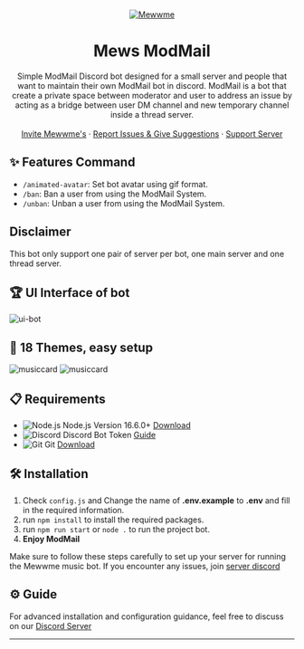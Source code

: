 <br />
<p align="center">
  <a href="https://discord.gg/6EXgrmtkPX">
    <img src="https://cdn.is-a.fun/bot/mewwme/mewgithub.png" alt="Mewwme" >
  </a>

  <h1 align="center">Mews ModMail</h1>

  <p align="center">Simple ModMail Discord bot designed for a small server and people that want to maintain their own ModMail bot in discord. ModMail is a bot that create a private space between moderator and user to address an issue by acting as a bridge between user DM channel and new temporary channel inside a thread server.
    <br />
    <br />
    <a href="https://discord.com/api/oauth2/authorize?client_id=928711702596423740&permissions=551940385840&response_type=code&redirect_uri=https%3A%2F%2Fdiscord.gg%2F6EXgrmtkPX&scope=guilds.join+bot+applications.commands">Invite Mewwme's</a>
    ·
    <a href="https://discord.gg/6EXgrmtkPX">Report Issues & Give Suggestions</a>
    ·
    <a href="https://discord.gg/mewwme">Support Server</a>
  </p>
</p>

## ✨ Features Command
- `/animated-avatar`: Set bot avatar using gif format.
- `/ban`: Ban a user from using the ModMail System.
- `/unban`: Unban a user from using the ModMail System.

## Disclaimer
This bot only support one pair of server per bot, one main server and one thread server.

## 🏆 UI Interface of bot
![ui-bot](https://cdn.is-a.fun/bot/archive/ui.png)

## 🔮 18 Themes, easy setup
![musiccard](https://cdn.is-a.fun/bot/archive/musiccard.png)
![musiccard](https://cdn.is-a.fun/bot/archive/card.png)

## 📋 Requirements
- ![Node.js](https://img.shields.io/badge/Node.js-026E00?style=for-the-badge) Node.js Version 16.6.0+ [Download](https://nodejs.org/en/download)
- ![Discord](https://img.shields.io/badge/Discord-404EED?style=for-the-badge) Discord Bot Token [Guide](https://discordjs.guide/preparations/setting-up-a-bot-application.html#creating-your-bot)
- ![Git](https://img.shields.io/badge/Git-F05033?style=for-the-badge) Git [Download](https://git-scm.com/downloads)

## 🛠️ Installation
1. Check `config.js` and Change the name of **.env.example** to **.env** and fill in the required information.
2. run `npm install` to install the required packages.
3. run `npm run start` or `node .` to run the project bot.
4. **Enjoy ModMail**


Make sure to follow these steps carefully to set up your server for running the Mewwme music bot. If you encounter any issues, join [server discord](https://discord.gg/6EXgrmtkPX)

## ⚙️ Guide
For advanced installation and configuration guidance, feel free to discuss on our [Discord Server](https://discord.gg/6EXgrmtkPX)

---
